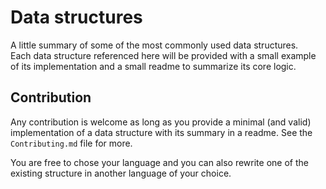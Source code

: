# Data structures

A little summary of some of the most commonly used data structures.  
Each data structure referenced here will be provided with a small example of
its implementation and a small readme to summarize its core logic.

## Contribution

Any contribution is welcome as long as you provide a minimal (and valid)
implementation of a data structure with its summary in a readme. See the
`Contributing.md` file for more.

You are free to chose your language and you can also rewrite one of the
existing structure in another language of your choice.

